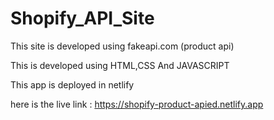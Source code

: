 # Shopify_API_Site
This site is developed using fakeapi.com (product api)

This is developed using HTML,CSS And JAVASCRIPT

This app is deployed in netlify

here is the live link : https://shopify-product-apied.netlify.app
